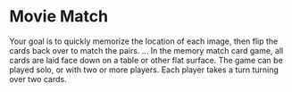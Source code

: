# Movie Match
Your goal is to quickly memorize the location of each image, then flip the cards back over to match the pairs. ... In the memory match card game, all cards are laid face down on a table or other flat surface. The game can be played solo, or with two or more players. Each player takes a turn turning over two cards.
